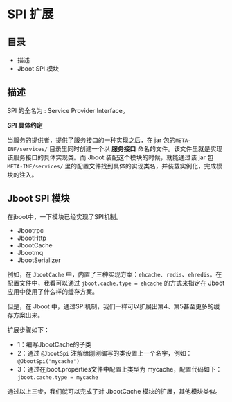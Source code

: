 # SPI 扩展

## 目录

- 描述
- Jboot SPI 模块


## 描述

SPI 的全名为 : Service Provider Interface。

**SPI 具体约定**

当服务的提供者，提供了服务接口的一种实现之后，在 jar 包的`META-INF/services/` 目录里同时创建一个以 **服务接口** 命名的文件。该文件里就是实现该服务接口的具体实现类。而 Jboot 装配这个模块的时候，就能通过该 jar 包 `META-INF/services/` 里的配置文件找到具体的实现类名，并装载实例化，完成模块的注入。

## Jboot SPI 模块
在jboot中，一下模块已经实现了SPI机制。

- Jbootrpc
- JbootHttp
- JbootCache
- Jbootmq
- JbootSerializer

例如，在 `JbootCache` 中，内置了三种实现方案：`ehcache`、`redis`、`ehredis`。在配置文件中，我看可以通过 `jboot.cache.type = ehcache` 的方式来指定在 Jboot 应用中使用了什么样的缓存方案。

但是，在 Jboot 中，通过SPI机制，我们一样可以扩展出第4、第5甚至更多的缓存方案出来。

扩展步骤如下：

- 1：编写JbootCache的子类
- 2：通过 `@JbootSpi` 注解给刚刚编写的类设置上一个名字，例如：`@JbootSpi("mycache")`
- 3：通过在jboot.properties文件中配置上类型为 mycache，配置代码如下：`jboot.cache.type = mycache`


通过以上三步，我们就可以完成了对 JbootCache 模块的扩展，其他模块类似。
